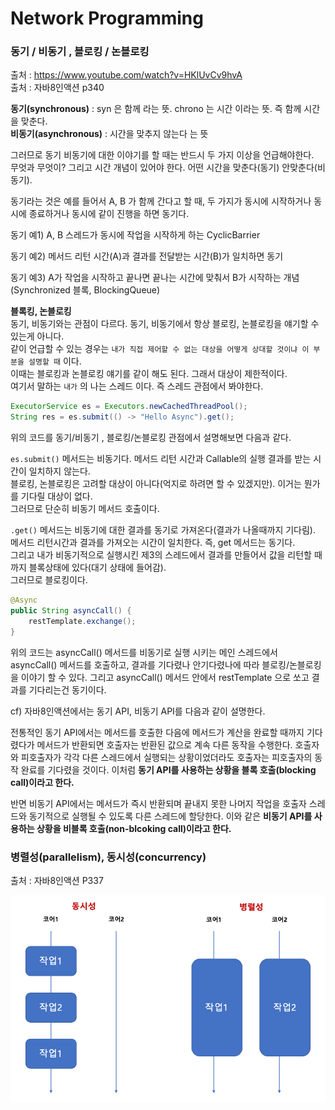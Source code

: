 # Network Programming

### 동기 / 비동기 , 블로킹 / 논블로킹
출처 : https://www.youtube.com/watch?v=HKlUvCv9hvA <br>
출처 : 자바8인액션 p340 <br>

**동기(synchronous)** : syn 은 함께 라는 뜻. chrono 는 시간 이라는 뜻. 즉 함께 시간을 맞춘다. <br>
**비동기(asynchronous)** : 시간을 맞추지 않는다 는 뜻 <br>

그러므로 동기 비동기에 대한 이야기를 할 때는 반드시 두 가지 이상을 언급해야한다. <br>
무엇과 무엇이? 그리고 시간 개념이 있어야 한다. 어떤 시간을 맞춘다(동기) 안맞춘다(비동기). <br>

동기라는 것은 예를 들어서 A, B 가 함께 간다고 할 때,
두 가지가 동시에 시작하거나 동시에 종료하거나 동시에 같이 진행을 하면 동기다.

동기 예1) A, B 스레드가 동시에 작업을 시작하게 하는 CyclicBarrier

동기 예2) 메서드 리턴 시간(A)과 결과를 전달받는 시간(B)가 일치하면 동기

동기 예3) A가 작업을 시작하고 끝나면 끝나는 시간에 맞춰서 B가 시작하는 개념 (Synchronized 블록, BlockingQueue)


**블록킹, 논블로킹** <br>
동기, 비동기와는 관점이 다르다. 동기, 비동기에서 항상 블로킹, 논블로킹을 얘기할 수 있는게 아니다. <br>
같이 언급할 수 있는 경우는 `내가 직접 제어할 수 없는 대상을 어떻게 상대할 것이냐 이 부분을 설명할 때` 이다. <br>
이때는 블로킹과 논블로킹 얘기를 같이 해도 된다. 그래서 대상이 제한적이다. <br>
여기서 말하는 `내가` 의 나는 스레드 이다. 즉 스레드 관점에서 봐야한다. 

```java
ExecutorService es = Executors.newCachedThreadPool();
String res = es.submit(() -> "Hello Async").get();
```

위의 코드를 동기/비동기 , 블로킹/논블로킹 관점에서 설명해보면 다음과 같다.

`es.submit()` 메서드는 비동기다. 메서드 리턴 시간과 Callable의 실행 결과를 받는 시간이 일치하지 않는다. <br>
블로킹, 논블로킹은 고려할 대상이 아니다(억지로 하려면 할 수 있겠지만). 이거는 뭔가를 기다릴 대상이 없다. <br>
그러므로 단순히 비동기 메서드 호출이다. <br>

`.get()` 메서드는 비동기에 대한 결과를 동기로 가져온다(결과가 나올때까지 기다림). <br>
메서드 리턴시간과 결과를 가져오는 시간이 일치한다. 즉, get 메서드는 동기다. <br>
그리고 내가 비동기적으로 실행시킨 제3의 스레드에서 결과를 만들어서 값을 리턴할 때까지 블록상태에 있다(대기 상태에 들어감). <br>
그러므로 블로킹이다. <br>

```java
@Async
public String asyncCall() {
    restTemplate.exchange();
}
```

위의 코드는 asyncCall() 메서드를 비동기로 실행 시키는 메인 스레드에서 
asyncCall() 메서드를 호출하고, 결과를 기다렸나 안기다렸나에 따라 블로킹/논블로킹을 이야기 할 수 있다.
그리고 asyncCall() 메서드 안에서 restTemplate 으로 쏘고 결과를 기다리는건 동기이다.



cf) 자바8인액션에서는 동기 API, 비동기 API를 다음과 같이 설명한다.

전통적인 동기 API에서는 메서드를 호출한 다음에 메서드가 계산을 완료할 때까지 기다렸다가 메서드가 반환되면 호출자는 반환된 값으로 계속 다른 동작을 수행한다.
호출자와 피호출자가 각각 다른 스레드에서 실행되는 상황이었더라도 호출자는 피호출자의 동작 완료를 기다렸을 것이다. 이처럼 **동기 API를 사용하는 상황을
블록 호출(blocking call)이라고 한다.**

반면 비동기 API에서는 메서드가 즉시 반환되며 끝내지 못한 나머지 작업을 호출자 스레드와 동기적으로 실행될 수 있도록 다른 스레드에 할당한다.
이와 같은 **비동기 API를 사용하는 상황을 비블록 호출(non-blcoking call)이라고 한다.**


### 병렬성(parallelism), 동시성(concurrency)
출처 : 자바8인액션 P337

![](/assets/network-programming1.png)

